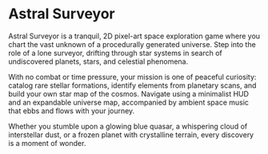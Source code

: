 # Astral Surveyor
Astral Surveyor is a tranquil, 2D pixel-art space exploration game where you chart the vast unknown of a procedurally generated universe. Step into the role of a lone surveyor, drifting through star systems in search of undiscovered planets, stars, and celestial phenomena.

With no combat or time pressure, your mission is one of peaceful curiosity: catalog rare stellar formations, identify elements from planetary scans, and build your own star map of the cosmos. Navigate using a minimalist HUD and an expandable universe map, accompanied by ambient space music that ebbs and flows with your journey.

Whether you stumble upon a glowing blue quasar, a whispering cloud of interstellar dust, or a frozen planet with crystalline terrain, every discovery is a moment of wonder.

